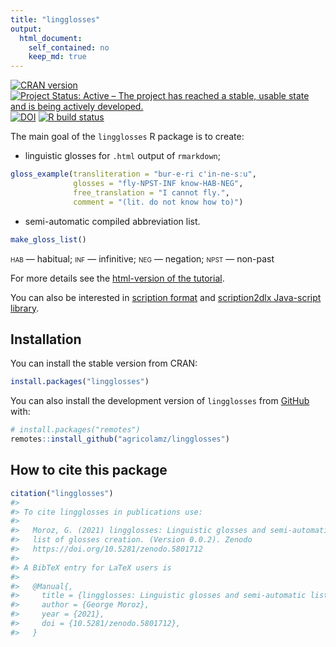 ```yaml
---
title: "lingglosses"
output: 
  html_document: 
    self_contained: no
    keep_md: true
---
```


<!-- README.md is generated from README.Rmd. Please edit that file -->



[![CRAN version](https://www.r-pkg.org/badges/version/lingglosses)](https://cran.r-project.org/package=lingglosses)
[![Project Status: Active – The project has reached a stable, usable state and is being actively developed.](https://www.repostatus.org/badges/latest/active.svg)](https://www.repostatus.org/#active)
[![DOI](https://zenodo.org/badge/440443756.svg)](https://zenodo.org/badge/latestdoi/440443756)
[![R build status](https://github.com/agricolamz/lingglosses/workflows/R-CMD-check/badge.svg)](https://github.com/agricolamz/lingglosses/actions)

The main goal of the `lingglosses` R package is to create:

* linguistic glosses for `.html` output of `rmarkdown`;

```r
gloss_example(transliteration = "bur-e-ri c'in-ne-sːu",
              glosses = "fly-NPST-INF know-HAB-NEG", 
              free_translation = "I cannot fly.", 
              comment = "(lit. do not know how to)")
```



* semi-automatic compiled abbreviation list.

```r
make_gloss_list()
```

<span style="font-variant:small-caps;">hab</span> — habitual; <span style="font-variant:small-caps;">inf</span> — infinitive; <span style="font-variant:small-caps;">neg</span> — negation; <span style="font-variant:small-caps;">npst</span> — non-past

For more details see the [html-version of the tutorial](https://agricolamz.github.io/lingglosses/).

You can also be interested in [scription format](https://github.com/digitallinguistics/scription) and [scription2dlx Java-script library](https://github.com/digitallinguistics/scription2dlx).

## Installation

You can install the stable version from CRAN:


```r
install.packages("lingglosses")
```

You can also install the development version of `lingglosses` from [GitHub](https://github.com/agricolamz/lingglosses) with:


```r
# install.packages("remotes")
remotes::install_github("agricolamz/lingglosses")
```

## How to cite this package


```r
citation("lingglosses")
#> 
#> To cite lingglosses in publications use:
#> 
#>   Moroz, G. (2021) lingglosses: Linguistic glosses and semi-automatic
#>   list of glosses creation. (Version 0.0.2). Zenodo
#>   https://doi.org/10.5281/zenodo.5801712
#> 
#> A BibTeX entry for LaTeX users is
#> 
#>   @Manual{,
#>     title = {lingglosses: Linguistic glosses and semi-automatic list of glosses creation},
#>     author = {George Moroz},
#>     year = {2021},
#>     doi = {10.5281/zenodo.5801712},
#>   }
```

